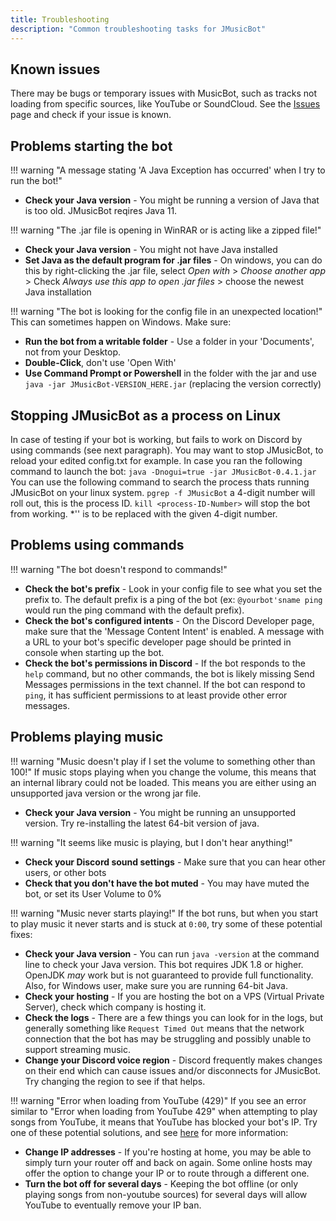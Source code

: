 ```yaml
---
title: Troubleshooting
description: "Common troubleshooting tasks for JMusicBot"
---
```


## Known issues
There may be bugs or temporary issues with MusicBot, such as tracks not loading from specific sources, like YouTube or SoundCloud. See the [Issues](https://github.com/jagrosh/MusicBot/issues) page and check if your issue is known.

## Problems starting the bot
!!! warning "A message stating 'A Java Exception has occurred' when I try to run the bot!"
* **Check your Java version** - You might be running a version of Java that is too old. JMusicBot reqires Java 11.

!!! warning "The .jar file is opening in WinRAR or is acting like a zipped file!"
* **Check your Java version** - You might not have Java installed
* **Set Java as the default program for .jar files** - On windows, you can do this by right-clicking the .jar file, select *Open with* > *Choose another app* > Check *Always use this app to open .jar files* > choose the newest Java installation

!!! warning "The bot is looking for the config file in an unexpected location!"
This can sometimes happen on Windows. Make sure:
* **Run the bot from a writable folder** - Use a folder in your 'Documents', not from your Desktop.
* **Double-Click**, don't use 'Open With'
* **Use Command Prompt or Powershell** in the folder with the jar and use `java -jar JMusicBot-VERSION_HERE.jar` (replacing the version correctly)

## Stopping JMusicBot as a process on Linux
In case of testing if your bot is working, but fails to work on Discord by using commands (see next paragraph).
You may want to stop JMusicBot, to reload your edited config.txt for example.
In case you ran the following command to launch the bot:
`java -Dnogui=true -jar JMusicBot-0.4.1.jar`
You can use the following command to search the process thats running JMusicBot on your linux system.
`pgrep -f JMusicBot`
a 4-digit number will roll out, this is the process ID.
`kill <process-ID-Number>`
will stop the bot from working.
*'<process-ID-Number>' is to be replaced with the given 4-digit number.

## Problems using commands
!!! warning "The bot doesn't respond to commands!"
* **Check the bot's prefix** - Look in your config file to see what you set the prefix to. The default prefix is a ping of the bot (ex: `@yourbot'sname ping` would run the ping command with the default prefix).
* **Check the bot's configured intents** - On the Discord Developer page, make sure that the 'Message Content Intent' is enabled. A message with a URL to your bot's specific developer page should be printed in console when starting up the bot.
* **Check the bot's permissions in Discord** - If the bot responds to the `help` command, but no other commands, the bot is likely missing Send Messages permissions in the text channel. If the bot can respond to `ping`, it has sufficient permissions to at least provide other error messages.

## Problems playing music
!!! warning "Music doesn't play if I set the volume to something other than 100!"
If music stops playing when you change the volume, this means that an internal library could not be loaded. This means you are either using an unsupported java version or the wrong jar file.
* **Check your Java version** - You might be running an unsupported version. Try re-installing the latest 64-bit version of java.

!!! warning "It seems like music is playing, but I don't hear anything!"
* **Check your Discord sound settings** - Make sure that you can hear other users, or other bots
* **Check that you don't have the bot muted** - You may have muted the bot, or set its User Volume to 0%

!!! warning "Music never starts playing!"
If the bot runs, but when you start to play music it never starts and is stuck at `0:00`, try some of these potential fixes:
* **Check your Java version** - You can run `java -version` at the command line to check your Java version. This bot requires JDK 1.8 or higher. OpenJDK _may_ work but is not guaranteed to provide full functionality. Also, for Windows user, make sure you are running 64-bit Java.
* **Check your hosting** - If you are hosting the bot on a VPS (Virtual Private Server), check which company is hosting it.
* **Check the logs** - There are a few things you can look for in the logs, but generally something like `Request Timed Out` means that the network connection that the bot has may be struggling and possibly unable to support streaming music.
* **Change your Discord voice region** - Discord frequently makes changes on their end which can cause issues and/or disconnects for JMusicBot. Try changing the region to see if that helps.

!!! warning "Error when loading from YouTube (429)"
If you see an error similar to "Error when loading from YouTube 429" when attempting to play songs from YouTube, it means that YouTube has blocked your bot's IP. Try one of these potential solutions, and see [here](https://github.com/jagrosh/MusicBot/issues/305) for more information:
* **Change IP addresses** - If you're hosting at home, you may be able to simply turn your router off and back on again. Some online hosts may offer the option to change your IP or to route through a different one.
* **Turn the bot off for several days** - Keeping the bot offline (or only playing songs from non-youtube sources) for several days will allow YouTube to eventually remove your IP ban.
